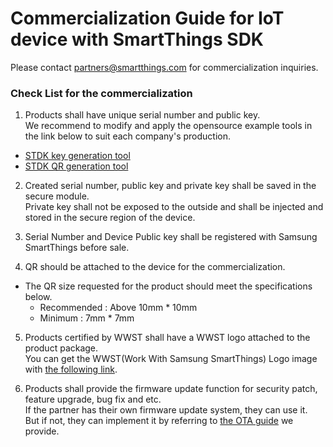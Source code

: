 # Commercialization Guide for IoT device with SmartThings SDK

Please contact partners@smartthings.com for commercialization inquiries.

### Check List for the commercialization
1. Products shall have unique serial number and public key.<br/>
We recommend to modify and apply the opensource example tools in the link below to suit each company's production.

- [STDK key generation tool](https://github.com/SmartThingsCommunity/st-device-sdk-c/blob/main/doc/STDK_Key_Generation.md)
- [STDK QR generation tool](https://github.com/SmartThingsCommunity/st-device-sdk-c/blob/main/doc/STDK_QR_Generation.md)

2. Created serial number, public key and private key shall be saved in the secure module.<br/>
Private key shall not be exposed to the outside and shall be injected and stored in the secure region of the device.

3. Serial Number and Device Public key shall be registered with Samsung SmartThings before sale.

4. QR should be attached to the device for the commercialization.
- The QR size requested for the product should meet the specifications below.
  - Recommended : Above 10mm * 10mm
  - Minimum : 7mm * 7mm

5. Products certified by WWST shall have a WWST logo attached to the product package.<br/>  You can get the WWST(Work With Samsung SmartThings) Logo image with [the following link](https://partners.smartthings.com/brand-guidelines).

6. Products shall provide the firmware update function for security patch, feature upgrade, bug fix and etc.<br/>
If the partner has their own firmware update system, they can use it.<br/> But if not, they can implement it by referring to [the OTA guide](https://github.com/SmartThingsCommunity/st-device-sdk-c-ref/blob/main/doc/ota_demo.md) we provide.
